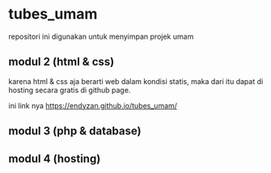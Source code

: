 # tubes_umam

repositori ini digunakan untuk menyimpan projek umam

## modul 2 (html & css)
karena html & css aja berarti web dalam kondisi statis, maka dari itu dapat di hosting secara gratis di github page.

ini link nya https://endyzan.github.io/tubes_umam/

## modul 3 (php & database)


## modul 4 (hosting)